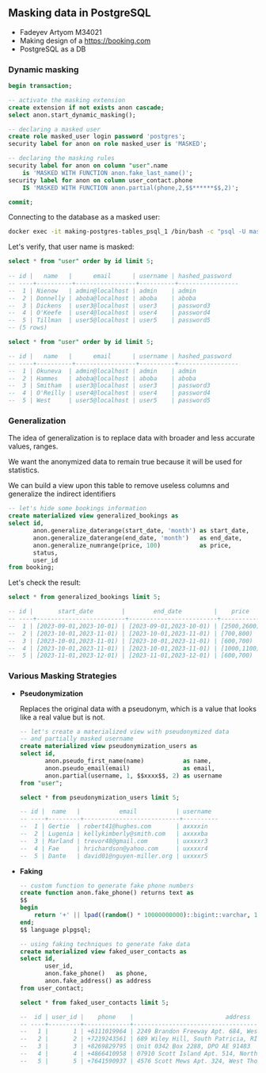 ## Masking data in PostgreSQL

- Fadeyev Artyom M34021
- Making design of a https://booking.com
- PostgreSQL as a DB

### Dynamic masking

```sql
begin transaction;

-- activate the masking extension
create extension if not exists anon cascade;
select anon.start_dynamic_masking();

-- declaring a masked user
create role masked_user login password 'postgres';
security label for anon on role masked_user is 'MASKED';

-- declaring the masking rules
security label for anon on column "user".name
    is 'MASKED WITH FUNCTION anon.fake_last_name()';
security label for anon on column user_contact.phone
    IS 'MASKED WITH FUNCTION anon.partial(phone,2,$$******$$,2)';

commit;
```

Connecting to the database as a masked user:

```bash
docker exec -it making-postgres-tables_psql_1 /bin/bash -c "psql -U masked_user -d postgres"
```

Let's verify, that user name is masked:

```sql
select * from "user" order by id limit 5;
 
-- id |   name   |      email      | username | hashed_password 
-- ----+----------+-----------------+----------+-----------------
--  1 | Nienow   | admin@localhost | admin    | admin
--  2 | Donnelly | aboba@localhost | aboba    | aboba
--  3 | Dickens  | user3@localhost | user3    | password3
--  4 | O'Keefe  | user4@localhost | user4    | password4
--  5 | Tillman  | user5@localhost | user5    | password5
-- (5 rows)

select * from "user" order by id limit 5;

-- id |   name   |      email      | username | hashed_password 
-- ----+----------+-----------------+----------+-----------------
--  1 | Okuneva  | admin@localhost | admin    | admin
--  2 | Hammes   | aboba@localhost | aboba    | aboba
--  3 | Smitham  | user3@localhost | user3    | password3
--  4 | O'Reilly | user4@localhost | user4    | password4
--  5 | West     | user5@localhost | user5    | password5
```

### Generalization

The idea of generalization is to replace data with broader and less accurate values, ranges.

We want the anonymized data to remain true because it will be used for statistics.

We can build a view upon this table to remove useless columns and generalize the indirect identifiers

```sql
-- let's hide some bookings information
create materialized view generalized_bookings as
select id,
       anon.generalize_daterange(start_date, 'month') as start_date,
       anon.generalize_daterange(end_date, 'month')   as end_date,
       anon.generalize_numrange(price, 100)           as price,
       status,
       user_id
from booking;
```

Let's check the result:

```sql
select * from generalized_bookings limit 5;

-- id |       start_date        |        end_date         |    price    |  status  | user_id  
-- ----+-------------------------+-------------------------+-------------+----------+--------
--  1 | [2023-09-01,2023-10-01) | [2023-09-01,2023-10-01) | [2500,2600) | approved |       2 
--  2 | [2023-10-01,2023-11-01) | [2023-10-01,2023-11-01) | [700,800)   | approved |       2 
--  3 | [2023-10-01,2023-11-01) | [2023-10-01,2023-11-01) | [600,700)   | pending  |       3 
--  4 | [2023-10-01,2023-11-01) | [2023-10-01,2023-11-01) | [1000,1100) | approved |       4 
--  5 | [2023-11-01,2023-12-01) | [2023-11-01,2023-12-01) | [600,700)   | rejected |       5 
```

### Various Masking Strategies

- **Pseudonymization**

  Replaces the original data with a pseudonym, which is a value that looks like a real value but is not.

    ```sql
    -- let's create a materialized view with pseudonymized data
    -- and partially masked username
    create materialized view pseudonymization_users as
    select id,
           anon.pseudo_first_name(name)           as name,
           anon.pseudo_email(email)               as email,
           anon.partial(username, 1, $$xxxx$$, 2) as username
    from "user";
    ```

    ```sql
    select * from pseudonymization_users limit 5;
    
    -- id |  name   |           email           | username 
    -- ----+---------+---------------------------+----------
    --  1 | Gertie  | robert41@hughes.com       | axxxxin
    --  2 | Lugenia | kellykimberly@smith.com   | axxxxba
    --  3 | Marland | trevor48@gmail.com        | uxxxxr3
    --  4 | Fae     | hrichardson@yahoo.com     | uxxxxr4
    --  5 | Dante   | david01@nguyen-miller.org | uxxxxr5
    ```

- **Faking**

  ```sql
  -- custom function to generate fake phone numbers
  create function anon.fake_phone() returns text as
  $$
  begin
      return '+' || lpad((random() * 10000000000)::bigint::varchar, 10, '0');
  end;
  $$ language plpgsql;
  
  -- using faking techniques to generate fake data
  create materialized view faked_user_contacts as
  select id,
         user_id,
         anon.fake_phone()   as phone,
         anon.fake_address() as address
  from user_contact;
  ```
  
  ```sql
  select * from faked_user_contacts limit 5;
  
  --  id | user_id |    phone    |                          address                          
  -- ----+---------+-------------+-----------------------------------------------------------
  --   1 |       1 | +6111019964 | 2249 Brandon Freeway Apt. 684, West Anthonyberg, CT 00662
  --   2 |       2 | +7219243561 | 689 Wiley Hill, South Patricia, RI 07445
  --   3 |       3 | +8269829795 | Unit 0342 Box 2288, DPO AE 91483
  --   4 |       4 | +4866410958 | 07910 Scott Island Apt. 514, North Aprilport, SD 19662
  --   5 |       5 | +7641590937 | 4576 Scott Mews Apt. 324, West Thomasmouth, IA 60794
  ```


